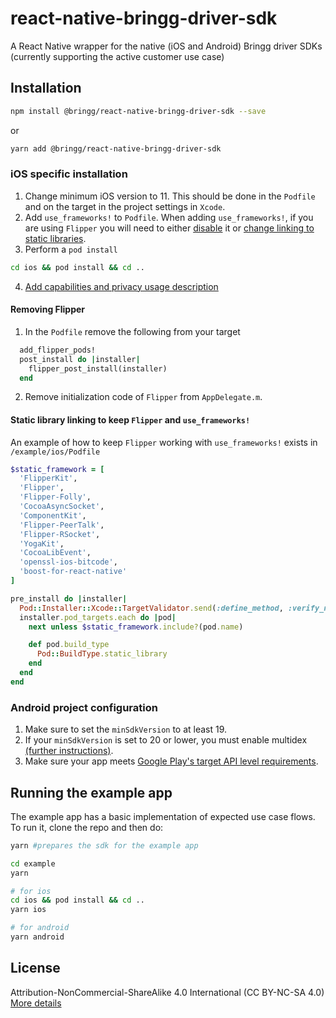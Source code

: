 # react-native-bringg-driver-sdk

A React Native wrapper for the native (iOS and Android) Bringg driver SDKs (currently supporting the active customer use case)

## Installation

```sh
npm install @bringg/react-native-bringg-driver-sdk --save
```

or

```bash
yarn add @bringg/react-native-bringg-driver-sdk
```

### iOS specific installation

1. Change minimum iOS version to 11. This should be done in the `Podfile` and on the target in the project settings in `Xcode`.
2. Add `use_frameworks!` to `Podfile`.
   When adding `use_frameworks!`, if you are using `Flipper` you will need to either [disable](#removing-flipper) it or [change linking to static libraries](#static-library-linking-to-keep-flipper-and-use_frameworks).
3. Perform a `pod install`

```bash
cd ios && pod install && cd ..
```

4. [Add capabilities and privacy usage description](https://github.com/bringg/Bringg-iOS-DriverSDK#capabilities)

#### Removing Flipper

1. In the `Podfile` remove the following from your target

```ruby
  add_flipper_pods!
  post_install do |installer|
    flipper_post_install(installer)
  end
```

2. Remove initialization code of `Flipper` from `AppDelegate.m`.

#### Static library linking to keep `Flipper` and `use_frameworks!`

An example of how to keep `Flipper` working with `use_frameworks!` exists in `/example/ios/Podfile`

```ruby
$static_framework = [
  'FlipperKit',
  'Flipper',
  'Flipper-Folly',
  'CocoaAsyncSocket',
  'ComponentKit',
  'Flipper-PeerTalk',
  'Flipper-RSocket',
  'YogaKit',
  'CocoaLibEvent',
  'openssl-ios-bitcode',
  'boost-for-react-native'
]

pre_install do |installer|
  Pod::Installer::Xcode::TargetValidator.send(:define_method, :verify_no_static_framework_transitive_dependencies) {}
  installer.pod_targets.each do |pod|
    next unless $static_framework.include?(pod.name)

    def pod.build_type
      Pod::BuildType.static_library
    end
  end
end
```

### Android project configuration

1. Make sure to set the `minSdkVersion` to at least 19.
2. If your `minSdkVersion` is set to 20 or lower, you must enable multidex [(further instructions)](https://developer.android.com/studio/build/multidex).
3. Make sure your app meets [Google Play's target API level requirements](https://developer.android.com/distribute/best-practices/develop/target-sdk.html).

## Running the example app

The example app has a basic implementation of expected use case flows.
To run it, clone the repo and then do:

```bash
yarn #prepares the sdk for the example app

cd example
yarn

# for ios
cd ios && pod install && cd ..
yarn ios

# for android
yarn android
```

## License

Attribution-NonCommercial-ShareAlike 4.0 International (CC BY-NC-SA 4.0)
[More details](https://creativecommons.org/licenses/by-nc-sa/4.0/)
